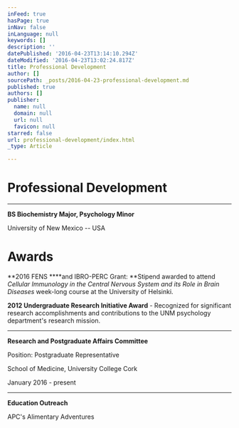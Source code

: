 ```yaml
---
inFeed: true
hasPage: true
inNav: false
inLanguage: null
keywords: []
description: ''
datePublished: '2016-04-23T13:14:10.294Z'
dateModified: '2016-04-23T13:02:24.817Z'
title: Professional Development
author: []
sourcePath: _posts/2016-04-23-professional-development.md
published: true
authors: []
publisher:
  name: null
  domain: null
  url: null
  favicon: null
starred: false
url: professional-development/index.html
_type: Article

---
```

# Professional Development

****

**BS Biochemistry Major, Psychology Minor**

University of New Mexico -- USA

# Awards

**2016 FENS ****and IBRO-PERC Grant: **Stipend awarded to attend _Cellular Immunology in the Central Nervous System and its Role in Brain Diseases_ week-long course at the University of Helsinki.

**2012 Undergraduate Research Initiative Award** - Recognized for significant research accomplishments and contributions to the UNM psychology department's research mission.

--------------------------------------------------------------------------

********Research and Postgraduate Affairs Committee********

Position: Postgraduate Representative

School of Medicine, University College Cork

January 2016 - present

****

**Education Outreach**

APC's Alimentary Adventures